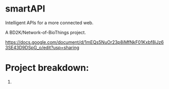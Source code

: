 # smartAPI
Intelligent APIs for a more connected web.

A BD2K/Network-of-BioThings project.

https://docs.google.com/document/d/1mEQs5NuOr23p8iMfNkF01Kxbf8iJz63SE43D9DSpG_o/edit?usp=sharing

# Project breakdown:
1)